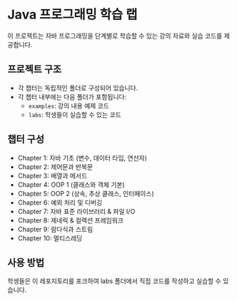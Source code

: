 # Java 프로그래밍 학습 랩

이 프로젝트는 자바 프로그래밍을 단계별로 학습할 수 있는 강의 자료와 실습 코드를 제공합니다.

## 프로젝트 구조
- 각 챕터는 독립적인 폴더로 구성되어 있습니다.
- 각 챕터 내부에는 다음 폴더가 포함됩니다:
  - `examples`: 강의 내용 예제 코드
  - `labs`: 학생들이 실습할 수 있는 코드

## 챕터 구성
- Chapter 1: 자바 기초 (변수, 데이터 타입, 연산자)
- Chapter 2: 제어문과 반복문
- Chapter 3: 배열과 메서드
- Chapter 4: OOP 1 (클래스와 객체 기본)
- Chapter 5: OOP 2 (상속, 추상 클래스, 인터페이스)
- Chapter 6: 예외 처리 및 디버깅
- Chapter 7: 자바 표준 라이브러리 & 파일 I/O
- Chapter 8: 제네릭 & 컬렉션 프레임워크
- Chapter 9: 람다식과 스트림
- Chapter 10: 멀티스레딩

## 사용 방법
학생들은 이 레포지토리를 포크하여 labs 폴더에서 직접 코드를 작성하고 실습할 수 있습니다.

